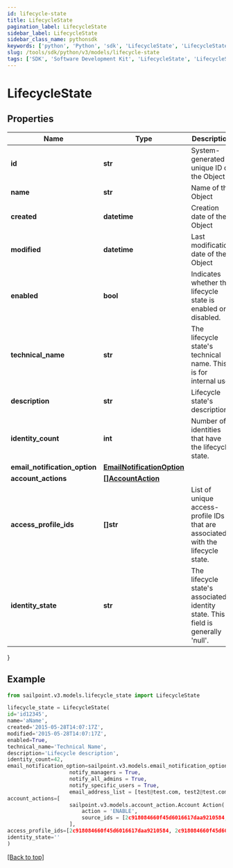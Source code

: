 ```yaml
---
id: lifecycle-state
title: LifecycleState
pagination_label: LifecycleState
sidebar_label: LifecycleState
sidebar_class_name: pythonsdk
keywords: ['python', 'Python', 'sdk', 'LifecycleState', 'LifecycleState'] 
slug: /tools/sdk/python/v3/models/lifecycle-state
tags: ['SDK', 'Software Development Kit', 'LifecycleState', 'LifecycleState']
---
```


# LifecycleState


## Properties

Name | Type | Description | Notes
------------ | ------------- | ------------- | -------------
**id** | **str** | System-generated unique ID of the Object | [optional] [readonly] 
**name** | **str** | Name of the Object | [required]
**created** | **datetime** | Creation date of the Object | [optional] [readonly] 
**modified** | **datetime** | Last modification date of the Object | [optional] [readonly] 
**enabled** | **bool** | Indicates whether the lifecycle state is enabled or disabled. | [optional] [default to False]
**technical_name** | **str** | The lifecycle state's technical name. This is for internal use. | [required]
**description** | **str** | Lifecycle state's description. | [optional] 
**identity_count** | **int** | Number of identities that have the lifecycle state. | [optional] [readonly] 
**email_notification_option** | [**EmailNotificationOption**](email-notification-option) |  | [optional] 
**account_actions** | [**[]AccountAction**](account-action) |  | [optional] 
**access_profile_ids** | **[]str** | List of unique access-profile IDs that are associated with the lifecycle state. | [optional] 
**identity_state** | **str** | The lifecycle state's associated identity state. This field is generally 'null'. | [optional] 
}

## Example

```python
from sailpoint.v3.models.lifecycle_state import LifecycleState

lifecycle_state = LifecycleState(
id='id12345',
name='aName',
created='2015-05-28T14:07:17Z',
modified='2015-05-28T14:07:17Z',
enabled=True,
technical_name='Technical Name',
description='Lifecycle description',
identity_count=42,
email_notification_option=sailpoint.v3.models.email_notification_option.Email Notification Option(
                    notify_managers = True, 
                    notify_all_admins = True, 
                    notify_specific_users = True, 
                    email_address_list = [test@test.com, test2@test.com], ),
account_actions=[
                    sailpoint.v3.models.account_action.Account Action(
                        action = 'ENABLE', 
                        source_ids = [2c918084660f45d6016617daa9210584, 2c918084660f45d6016617daa9210500], )
                    ],
access_profile_ids=[2c918084660f45d6016617daa9210584, 2c918084660f45d6016617daa9210500],
identity_state=''
)

```
[[Back to top]](#) 

